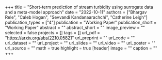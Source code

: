 +++
title = "Short-term prediction of stream turbidity using surrogate data and a meta-model approach"
date = "2022-10-11"
authors = ["Bhargav Rele", "Caleb Hogan", "Sevvandi Kandanaarachchi", "Catherine Leigh"]
publication_types = ["4"]
publication = "Working Paper"
publication_short = "Working Paper"
abstract = ""
abstract_short = ""
image_preview = ""
selected = false
projects = []
tags = []
url_pdf = "https://arxiv.org/abs/2210.05821"
url_preprint = ""
url_code = ""
url_dataset = ""
url_project = ""
url_slides = ""
url_video = ""
url_poster = ""
url_source = ""
math = true
highlight = true
[header]
image = ""
caption = ""
+++
